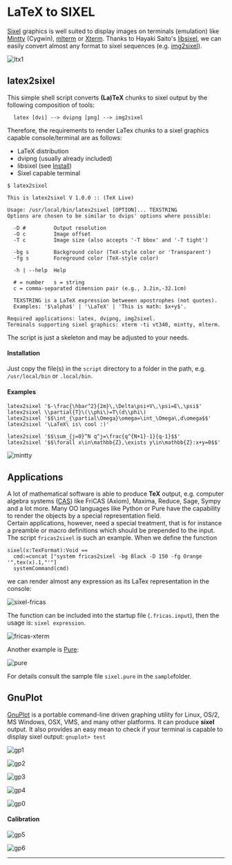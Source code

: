 # LaTeX to SIXEL

[Sixel](https://en.wikipedia.org/wiki/Sixel) graphics is well suited to display images  on terminals (emulation) like [Mintty](https://mintty.github.io/) (Cygwin), [mlterm](http://mlterm.sourceforge.net/) or [Xterm](http://invisible-island.net/xterm/). Thanks to Hayaki Saito's [libsixel](http://saitoha.github.io/libsixel/), we can easily convert almost any format to sixel sequences (e.g. [img2sixel](http://saitoha.github.io/libsixel/#img2sixel)). 

![ltx1](img/ltx1.PNG)

## latex2sixel
This simple shell script converts **(La)TeX** chunks to sixel output by the following composition of tools:
```
  latex [dvi] --> dvipng [png] --> img2sixel  
```
Therefore, the requirements to render LaTex chunks to a sixel graphics capable console/terminal are as follows:

* LaTeX distribution 
* dvipng (usually already included)
* libsixel (see [Install](http://saitoha.github.io/libsixel/#install))
* Sixel capable terminal

```
$ latex2sixel

This is latex2sixel V 1.0.0 :: (TeX Live)

Usage: /usr/local/bin/latex2sixel [OPTION]... TEXSTRING
Options are chosen to be similar to dvips' options where possible:

  -D #         Output resolution
  -O c         Image offset
  -T c         Image size (also accepts '-T bbox' and '-T tight')

  -bg s        Background color (TeX-style color or 'Transparent')
  -fg s        Foreground color (TeX-style color)

  -h | --help  Help

  # = number   s = string
  c = comma-separated dimension pair (e.g., 3.2in,-32.1cm)

  TEXSTRING is a LaTeX expression betweeen apostrophes (not quotes).
  Examples: '$\alpha$' | '\LaTeX' | 'This is math: $x+y$'.

Required applications: latex, dvipng, img2sixel.
Terminals supporting sixel graphics: xterm -ti vt340, mintty, mlterm.

```

The script is just a skeleton and may be adjusted to your needs. 

#### Installation
Just copy the file(s) in the `script` directory to a folder in the path,
e.g. `/usr/local/bin` or `.local/bin`.

#### Examples
```
latex2sixel '$-\frac{\hbar^2}{2m}\,\Delta\psi+V\,\psi=E\,\psi$'
latex2sixel \\partial{T}\(\\phi\)=T\(d\\phi\)
latex2sixel '$$\int_{\partial\Omega}\omega=\int_\Omega\,d\omega$$'
latex2sixel '\LaTeX\ is\ cool :)'

latex2sixel '$$\sum_{j=0}^N q^j=\frac{q^{N+1}-1}{q-1}$$'
latex2sixel '$$\forall x\in\mathbb{Z},\exists y\in\mathbb{Z}:x+y=0$$'
```

![mintty](img/mintty.PNG)

## Applications

A lot of mathematical software is able to produce **TeX** output, e.g. computer algebra systems ([CAS](https://en.wikipedia.org/wiki/Computer_algebra_system)) like FriCAS (Axiom), Maxima, Reduce, Sage, Sympy and a lot more. Many OO languages like Python or Pure have the capability to render the objects by a special representation field.  
Certain applications, however, need a special treatment, that is for instance a preamble or macro definitions which should be prepended to the input. The script `fricas2sixel` is such an example. When we define the function
```
sixel(x:TexFormat):Void ==
  cmd:=concat ["system fricas2sixel -bg Black -D 150 -fg Orange '",tex(x).1,"'"]
  systemCommand(cmd)
```
we can render almost any expression as its LaTex representation in the console:

![sixel-fricas](img/fricas1.PNG)

The function can be included into the startup file (`.fricas.input`), then the usage is: `sixel expression`.

![fricas-xterm](img/Selection_004.png)

Another example is [Pure](https://agraef.github.io/pure-lang/):

![pure](img/pure_sixel.png)

For details consult the sample file `sixel.pure` in the `sample`folder.

## GnuPlot
[GnuPlot](http://gnuplot.info/) is a portable command-line driven graphing utility for 
Linux, OS/2, MS Windows, OSX, VMS, and many other platforms. It can produce **sixel**
output. It also provides an easy mean to check if your terminal is capable to display
sixel output: `gnuplot> test`

![gp1](img/gp1.PNG)

![gp2](img/gp2.PNG)

![gp3](img/gp3.PNG)

![gp4](img/gp4.PNG)

![gp0](img/gnuplot_test.PNG)

#### Calibration

![gp5](img/calibrate.PNG)

![gp6](img/2.PNG)

---















